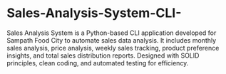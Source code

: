# Sales-Analysis-System-CLI-
Sales Analysis System is a Python-based CLI application developed for Sampath Food City to automate sales data analysis. It includes monthly sales analysis, price analysis, weekly sales tracking, product preference insights, and total sales distribution reports. Designed with SOLID principles, clean coding, and automated testing for efficiency.
